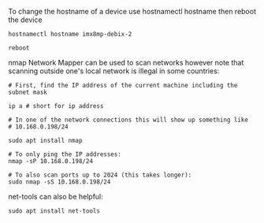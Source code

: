 To change the hostname of a device use hostnamectl hostname then reboot the device

```
hostnamectl hostname imx8mp-debix-2

reboot
```

nmap Network Mapper can be used to scan networks however note that scanning outside one's local network is illegal in some countries:

```
# First, find the IP address of the current machine including the subnet mask

ip a # short for ip address

# In one of the network connections this will show up something like
# 10.168.0.198/24

sudo apt install nmap

# To only ping the IP addresses:
nmap -sP 10.168.0.198/24

# To also scan ports up to 2024 (this takes longer):
sudo nmap -sS 10.168.0.198/24

```
net-tools can also be helpful:

```
sudo apt install net-tools
```
